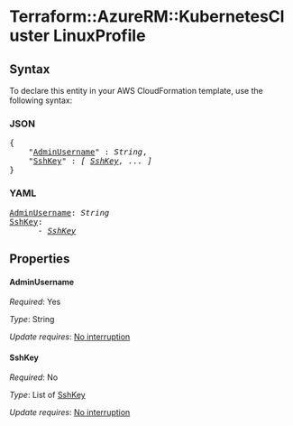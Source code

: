 # Terraform::AzureRM::KubernetesCluster LinuxProfile

## Syntax

To declare this entity in your AWS CloudFormation template, use the following syntax:

### JSON

<pre>
{
    "<a href="#adminusername" title="AdminUsername">AdminUsername</a>" : <i>String</i>,
    "<a href="#sshkey" title="SshKey">SshKey</a>" : <i>[ <a href="linuxprofile-sshkey.md">SshKey</a>, ... ]</i>
}
</pre>

### YAML

<pre>
<a href="#adminusername" title="AdminUsername">AdminUsername</a>: <i>String</i>
<a href="#sshkey" title="SshKey">SshKey</a>: <i>
      - <a href="linuxprofile-sshkey.md">SshKey</a></i>
</pre>

## Properties

#### AdminUsername

_Required_: Yes

_Type_: String

_Update requires_: [No interruption](https://docs.aws.amazon.com/AWSCloudFormation/latest/UserGuide/using-cfn-updating-stacks-update-behaviors.html#update-no-interrupt)

#### SshKey

_Required_: No

_Type_: List of <a href="linuxprofile-sshkey.md">SshKey</a>

_Update requires_: [No interruption](https://docs.aws.amazon.com/AWSCloudFormation/latest/UserGuide/using-cfn-updating-stacks-update-behaviors.html#update-no-interrupt)

